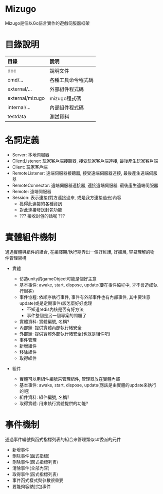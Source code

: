 # Mizugo
Mizugo是個以Go語言實作的遊戲伺服器框架

# 目錄說明
| 目錄            | 說明               |
|:----------------|:-------------------|
| doc             | 說明文件           |
| cmd/...         | 各種工具命令程式碼 |
| external/...    | 外部組件程式碼     |
| external/mizugo | mizugo程式碼       |
| internal/...    | 內部組件程式碼     |
| testdata        | 測試資料           |

# 名詞定義
* Server: 本地伺服器
* ClientListener: 玩家客戶端接聽器, 接受玩家客戶端連接, 最後產生玩家客戶端
* Client: 玩家客戶端
* RemoteListener: 遠端伺服器接聽器, 接受遠端伺服器連接, 最後產生遠端伺服器
* RemoteConnector: 遠端伺服器連接器, 連接遠端伺服器, 最後產生遠端伺服器
* Remote: 遠端伺服器
* Session: 表示連接(對方連接過來, 或是我方連接過去)內容
    * 獲得此連接的各種資訊
    * 對此連接發送封包功能
    * ??? 接收封包的話呢 ???

# 實體組件機制
通過實體與組件的組合, 在編譯期/執行期弄出一個好維護, 好擴展, 容易理解的物件管理架構
* 實體
    * 仿造unity的gameObject可能是個好主意
    * 基本事件: awake, start, dispose, update(要在事件協程中, 才不會造成執行衝突)
    * 事件協程: 依順序執行事件, 事件有外部事件也有內部事件, 其中要注意update(或是定期事件)該怎麼好好處理
        * 不知道redis內核是否有好方法
        * 事件整個是另一個專案的問題了
    * 實體資料: 實體編號, 名稱?
    * 內部鎖: 提供實體內部執行緒安全
    * 外部鎖: 提供實體外部執行緒安全(也就是組件吧)
    * 事件管理
    * 新增組件
    * 移除組件
    * 取得組件
    
* 組件
    * 實體可以用組件編號來管理組件, 管理器放在實體內部
    * 基本事件: awake, start, dispose, update(應該是由實體的update來執行的吧)
    * 組件資料: 組件編號, 名稱?
    * 取得實體: 用來執行實體提供的功能?

# 事件機制
通過事件編號與函式指標列表的組合來管理類似c#委派的元件
* 新增事件
* 刪除事件(函式指標)
* 刪除事件(函式指標列表)
* 清除事件(全部內容)
* 取得事件(函式指標列表)
* 事件函式樣式與參數很重要
* 要能夠容納封包事件